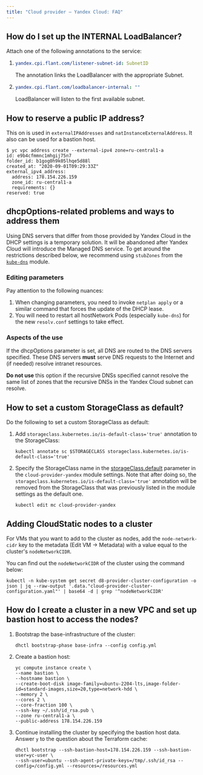 ```yaml
---
title: "Cloud provider — Yandex Cloud: FAQ"
---
```


## How do I set up the INTERNAL LoadBalancer?

Attach one of the following annotations to the service:

1.
   ```yaml
   yandex.cpi.flant.com/listener-subnet-id: SubnetID
   ```

   The annotation links the LoadBalancer with the appropriate Subnet.

2.
   ```yaml
   yandex.cpi.flant.com/loadbalancer-internal: ""
   ```

   LoadBalancer will listen to the first available subnet.

## How to reserve a public IP address?

This on is used in `externalIPAddresses` and `natInstanceExternalAddress`. It also can be used for a bastion host.

```shell
$ yc vpc address create --external-ipv4 zone=ru-central1-a
id: e9b4cfmmnc1mhgij75n7
folder_id: b1gog0h9k05lhqe5d88l
created_at: "2020-09-01T09:29:33Z"
external_ipv4_address:
  address: 178.154.226.159
  zone_id: ru-central1-a
  requirements: {}
reserved: true
```

## dhcpOptions-related problems and ways to address them

Using DNS servers that differ from those provided by Yandex Cloud in the DHCP settings is a temporary solution. It will be abandoned after Yandex Cloud will introduce the Managed DNS service. To get around the restrictions described below, we recommend using `stubZones` from the [`kube-dns`](../042-kube-dns/) module.

### Editing parameters

Pay attention to the following nuances:

1. When changing parameters, you need to invoke `netplan apply` or a similar command that forces the update of the DHCP lease.
2. You will need to restart all hostNetwork Pods (especially `kube-dns`) for the new `resolv.conf` settings to take effect.

### Aspects of the use

If the dhcpOptions parameter is set, all DNS are routed to the DNS servers specified. These DNS servers **must** serve DNS requests to the Internet and (if needed) resolve intranet resources.

**Do not use** this option if the recursive DNSs specified cannot resolve the same list of zones that the recursive DNSs in the Yandex Cloud subnet can resolve.

## How to set a custom StorageClass as default?

Do the following to set a custom StorageClass as default:

1. Add `storageclass.kubernetes.io/is-default-class='true'` annotation to the StorageClass:

   ```shell
   kubectl annotate sc $STORAGECLASS storageclass.kubernetes.io/is-default-class='true'
   ```

2. Specify the StorageClass name in the [storageClass.default](configuration.html#parameters-storageclass-default) parameter in the `cloud-provider-yandex` module settings. Note that after doing so, the `storageclass.kubernetes.io/is-default-class='true'` annotation will be removed from the StorageClass that was previously listed in the module settings as the default one.

   ```shell
   kubectl edit mc cloud-provider-yandex
   ```

## Adding CloudStatic nodes to a cluster

For VMs that you want to add to the cluster as nodes, add the `node-network-cidr` key to the metadata (Edit VM -> Metadata) with a value equal to the cluster's `nodeNetworkCIDR`.

You can find out the `nodeNetworkCIDR` of the cluster using the command below:

```shell
kubectl -n kube-system get secret d8-provider-cluster-configuration -o json | jq --raw-output '.data."cloud-provider-cluster-configuration.yaml"' | base64 -d | grep '^nodeNetworkCIDR'
```

## How do I create a cluster in a new VPC and set up bastion host to access the nodes?

1. Bootstrap the base-infrastructure of the cluster:

   ```shell
   dhctl bootstrap-phase base-infra --config config.yml
   ```

2. Create a bastion host:

   ```shell
   yc compute instance create \
   --name bastion \
   --hostname bastion \
   --create-boot-disk image-family=ubuntu-2204-lts,image-folder-id=standard-images,size=20,type=network-hdd \
   --memory 2 \
   --cores 2 \
   --core-fraction 100 \
   --ssh-key ~/.ssh/id_rsa.pub \
   --zone ru-central1-a \
   --public-address 178.154.226.159
   ```

3. Continue installing the cluster by specifying the bastion host data. Answer `y` to the question about the Terraform cache:

   ```shell
   dhctl bootstrap --ssh-bastion-host=178.154.226.159 --ssh-bastion-user=yc-user \
   --ssh-user=ubuntu --ssh-agent-private-keys=/tmp/.ssh/id_rsa --config=/config.yml --resources=/resources.yml
   ```
